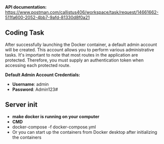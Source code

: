 **API documentation:** https://www.postman.com/callistus406/workspace/task/request/14661662-511fa600-2052-4bb7-9afd-81330d8f0a21

## Coding Task

After successfully launching the Docker container, a default admin account will be created. This account allows you to perform various administrative tasks. It's important to note that most routes in the application are protected. Therefore, you must supply an authentication token when accessing each protected route.

**Default Admin Account Credentials:**

- **Username**: admin
- **Password**: Admin123#

## Server init
- **make docker is running on your computer**
- **CMD**
- docker-compose -f docker-compose.yml
- Or you can start up the containers from Docker desktop after initializing the containers 


